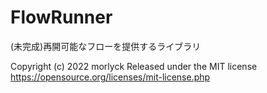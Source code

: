 # FlowRunner
(未完成)再開可能なフローを提供するライブラリ

Copyright (c) 2022 morlyck
Released under the MIT license
https://opensource.org/licenses/mit-license.php
